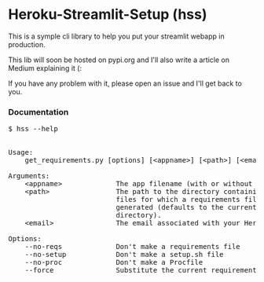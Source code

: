 # Heroku-Streamlit-Setup (hss)

This is a symple cli library to help you put your streamlit webapp in production.

This lib will soon be hosted on pypi.org and I'll also write a article on Medium explaining it (:

If you have any problem with it, please open an issue and I'll get back to you.

### Documentation
<pre>
$ hss --help


Usage:
    get_requirements.py [options] [&lt;appname&gt;] [&lt;path&gt;] [&lt;email&gt;]

Arguments:
    &lt;appname&gt;             The app filename (with or without .py).
    &lt;path&gt;                The path to the directory containing the application
                          files for which a requirements file should be
                          generated (defaults to the current working
                          directory).
    &lt;email&gt;               The email associated with your Heroku account.

Options:
    --no-reqs             Don't make a requirements file
    --no-setup            Don't make a setup.sh file
    --no-proc             Don't make a Procfile
    --force               Substitute the current requirements.txt.
</pre>
